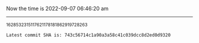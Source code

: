 Now the time is 2022-09-07 06:46:20 am

---

<small>1628532315117621178181862919728263</small>

```txt
Latest commit SHA is: 743c56714c1a90a3a58c41c039dcc8d2ed0d9320
```
